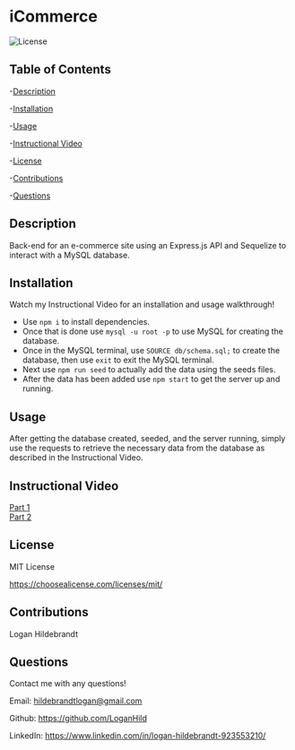 
  # iCommerce

  ![License](https://img.shields.io/badge/license-MITLicense-success?style=plastic&logo=appveyor)

  ## Table of Contents
  -[Description](#description)

  -[Installation](#installation)

  -[Usage](#usage)
  
  -[Instructional Video](#instructionalvideo)

  -[License](#license)

  -[Contributions](#contributions)

  -[Questions](#questions)


  ## Description
  Back-end for an e-commerce site using an Express.js API and Sequelize to interact with a MySQL database.

  ## Installation
  Watch my Instructional Video for an installation and usage walkthrough! 
  * Use <code>npm i</code> to install dependencies. 
  * Once that is done use <code>mysql -u root -p</code> to use MySQL for creating the database. 
  * Once in the MySQL terminal, use <code>SOURCE db/schema.sql;</code> to create the database, then use <code>exit</code> to exit the MySQL terminal. 
  * Next use <code>npm run seed</code> to actually add the data using the seeds files. 
  * After the data has been added use <code>npm start</code> to get the server up and running.

  ## Usage
  After getting the database created, seeded, and the server running, simply use the requests to retrieve the necessary data from the database as described in the Instructional Video.

  ## Instructional Video
  [Part 1](https://watch.screencastify.com/v/1wFwNKESZs921c6ngAxH)<br>
  [Part 2](https://watch.screencastify.com/v/1wFwNKESZs921c6ngAxH)
  ## License
 
  MIT License

  <https://choosealicense.com/licenses/mit/>

  ## Contributions
  Logan Hildebrandt

  ## Questions
  Contact me with any questions!

  Email: <hildebrandtlogan@gmail.com>

  Github: <https://github.com/LoganHild>
  
  LinkedIn: <https://www.linkedin.com/in/logan-hildebrandt-923553210/>
